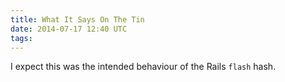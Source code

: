 ```yaml
---
title: What It Says On The Tin
date: 2014-07-17 12:40 UTC
tags:
---
```


I expect this was the intended behaviour of the Rails `flash` hash.

<script src="https://gist.github.com/ags/94ee6314f0970afe6089.js"></script>
